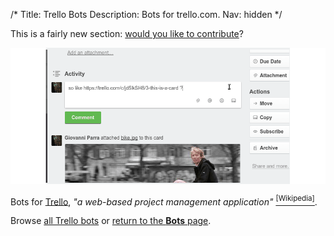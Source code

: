 /*
Title: Trello Bots
Description: Bots for trello.com.
Nav: hidden
*/


<div class="note">
This is a fairly new section: <a href="https://github.com/botwiki/botwiki.org">would you like to contribute</a>?
</div>

<p class="screenshot float-right">
  <a href="/bots/trello-bots/refbot">
    <img src="/content/bots/trello-bots/images/refbot.png">
  </a>
</p>


Bots for [Trello](https://www.trello.com/), *"a web-based project management application"* [<sup>[Wikipedia]</sup>](https://en.wikipedia.org/wiki/Trello).


Browse [all Trello bots](/tag/trellobot) or [return to the **Bots** page](/bots).

